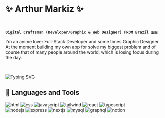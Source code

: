 # ✨ Arthur Markiz ✨
<br/>

**`Digital Craftsman (Developer/Graphic & Web Designer) FROM Brazil 🇧🇷`**

I'm an anime lover Full-Stack Developer and some times Graphic Designer. At the moment building 
my own app for solve my biggest problem and of course that of many people around the world, which is 
losing focus during the day.

<br/>

<img href="https://git.io/typing-svg"><img src="https://readme-typing-svg.herokuapp.com?font=Fira+Code&weight=500&size=26&letterSpacing=1px&duration=4000&pause=1000&color=FFFFFF&background=16FFFC00&center=false&vCenter=false&width=435&lines=Welcome+to+my+World!+👋;Always+coding+👨‍💻;" alt="Typing SVG" /></img>


## 🧰 Languages and Tools
![html](https://img.shields.io/badge/HTML5-E34F26?style=for-the-badge&logo=html5&logoColor=white)
![css](https://img.shields.io/badge/CSS3-1572B6?style=for-the-badge&logo=css3&logoColor=white)
![javascript](https://img.shields.io/badge/JavaScript-323330?style=for-the-badge&logo=javascript&logoColor=F7DF1E)
![tailwind](https://img.shields.io/badge/Tailwind_CSS-38B2AC?style=for-the-badge&logo=tailwind-css&logoColor=white) 
![react](https://img.shields.io/badge/React-20232A?style=for-the-badge&logo=react&logoColor=61DAFB)
![typescript](https://img.shields.io/badge/TypeScript-007ACC?style=for-the-badge&logo=typescript&logoColor=white) <br/>
![nodejs](https://img.shields.io/badge/Node%20js-339933?style=for-the-badge&logo=nodedotjs&logoColor=white)
![express](https://img.shields.io/badge/Express%20js-000000?style=for-the-badge&logo=express&logoColor=white)
![nextjs](https://img.shields.io/badge/next%20js-000000?style=for-the-badge&logo=nextdotjs&logoColor=white)
![mysql](https://img.shields.io/badge/MySQL-005C84?style=for-the-badge&logo=mysql&logoColor=white)
![graphql](https://img.shields.io/badge/GraphQl-E10098?style=for-the-badge&logo=graphql&logoColor=white)
![notion](https://img.shields.io/badge/Notion-000000?style=for-the-badge&logo=notion&logoColor=white)

